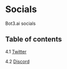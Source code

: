 # Socials

Bot3.ai socials

## Table of contents

4.1 [Twitter](4.1_Twitter.md)

4.2 [Discord](4.2_Discord.md)